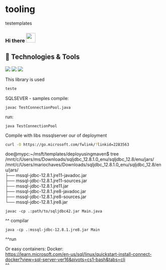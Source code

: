 # tooling
testemplates
### Hi there <img src="https://raw.githubusercontent.com/MartinHeinz/MartinHeinz/master/wave.gif" width="30px"> 
## 🔧 Technologies & Tools
![](https://img.shields.io/badge/OS-Linux-informational?style=flat&logo=linux&logoColor=white&color=2bbc8a)
![](https://img.shields.io/badge/Code-Python-informational?style=flat&logo=python&logoColor=white&color=2bbc8a)
![](https://img.shields.io/endpoint?url=https%3A%2F%2Fshields.redsparr0w.com%2F2473%2Fmonday)

This library is used 

```bash
teste
```
SQLSEVER - samples
compile:
```console
javac TestConnectionPool.java
```
run:
```console
java TestConnectionPool
```

Compile with libs mssqlserver our of deployment   

```bash
curl -O https://go.microsoft.com/fwlink/?linkid=2283563
```

doe@mypc:~/msft/templates/deployusingmaven$ tree /mnt/c/Users/ms/Downloads/sqljdbc_12.8.1.0_enu/sqljdbc_12.8/enu/jars/   
/mnt/c/Users/mariochaves/Downloads/sqljdbc_12.8.1.0_enu/sqljdbc_12.8/enu/jars/   
├── mssql-jdbc-12.8.1.jre11-javadoc.jar   
├── mssql-jdbc-12.8.1.jre11-sources.jar   
├── mssql-jdbc-12.8.1.jre11.jar   
├── mssql-jdbc-12.8.1.jre8-javadoc.jar   
├── mssql-jdbc-12.8.1.jre8-sources.jar   
└── mssql-jdbc-12.8.1.jre8.jar   

```console
javac -cp .:path/to/sqljdbc42.jar Main.java
```
^^ compilar

```console
java -cp .:mssql-jdbc-12.8.1.jre8.jar Main
```
^^run

Or easy containers:
Docker:   
https://learn.microsoft.com/en-us/sql/linux/quickstart-install-connect-docker?view=sql-server-ver16&pivots=cs1-bash&tabs=cli   
^^

